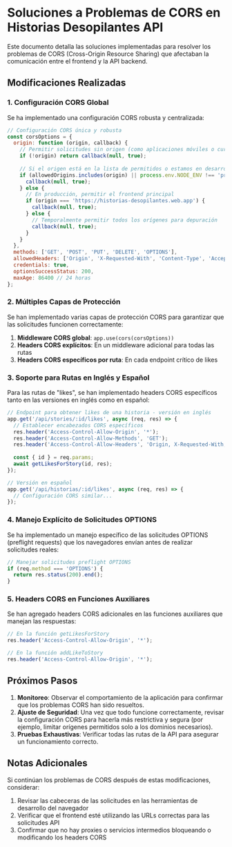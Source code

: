 # Soluciones a Problemas de CORS en Historias Desopilantes API

Este documento detalla las soluciones implementadas para resolver los problemas de CORS (Cross-Origin Resource Sharing) que afectaban la comunicación entre el frontend y la API backend.

## Modificaciones Realizadas

### 1. Configuración CORS Global

Se ha implementado una configuración CORS robusta y centralizada:

```javascript
// Configuración CORS única y robusta
const corsOptions = {
  origin: function (origin, callback) {
    // Permitir solicitudes sin origen (como aplicaciones móviles o curl)
    if (!origin) return callback(null, true);
    
    // Si el origen está en la lista de permitidos o estamos en desarrollo
    if (allowedOrigins.includes(origin) || process.env.NODE_ENV !== 'production') {
      callback(null, true);
    } else {
      // En producción, permitir el frontend principal
      if (origin === 'https://historias-desopilantes.web.app') {
        callback(null, true);
      } else {
        // Temporalmente permitir todos los orígenes para depuración
        callback(null, true);
      }
    }
  },
  methods: ['GET', 'POST', 'PUT', 'DELETE', 'OPTIONS'],
  allowedHeaders: ['Origin', 'X-Requested-With', 'Content-Type', 'Accept', 'Authorization'],
  credentials: true,
  optionsSuccessStatus: 200,
  maxAge: 86400 // 24 horas
};
```

### 2. Múltiples Capas de Protección

Se han implementado varias capas de protección CORS para garantizar que las solicitudes funcionen correctamente:

1. **Middleware CORS global**: `app.use(cors(corsOptions))`
2. **Headers CORS explícitos**: En un middleware adicional para todas las rutas
3. **Headers CORS específicos por ruta**: En cada endpoint crítico de likes

### 3. Soporte para Rutas en Inglés y Español

Para las rutas de "likes", se han implementado headers CORS específicos tanto en las versiones en inglés como en español:

```javascript
// Endpoint para obtener likes de una historia - versión en inglés
app.get('/api/stories/:id/likes', async (req, res) => {
  // Establecer encabezados CORS específicos
  res.header('Access-Control-Allow-Origin', '*');
  res.header('Access-Control-Allow-Methods', 'GET');
  res.header('Access-Control-Allow-Headers', 'Origin, X-Requested-With, Content-Type, Accept');
  
  const { id } = req.params;
  await getLikesForStory(id, res);
});

// Versión en español
app.get('/api/historias/:id/likes', async (req, res) => {
  // Configuración CORS similar...
});
```

### 4. Manejo Explícito de Solicitudes OPTIONS

Se ha implementado un manejo específico de las solicitudes OPTIONS (preflight requests) que los navegadores envían antes de realizar solicitudes reales:

```javascript
// Manejar solicitudes preflight OPTIONS
if (req.method === 'OPTIONS') {
  return res.status(200).end();
}
```

### 5. Headers CORS en Funciones Auxiliares

Se han agregado headers CORS adicionales en las funciones auxiliares que manejan las respuestas:

```javascript
// En la función getLikesForStory
res.header('Access-Control-Allow-Origin', '*');

// En la función addLikeToStory
res.header('Access-Control-Allow-Origin', '*');
```

## Próximos Pasos

1. **Monitoreo**: Observar el comportamiento de la aplicación para confirmar que los problemas CORS han sido resueltos.
2. **Ajuste de Seguridad**: Una vez que todo funcione correctamente, revisar la configuración CORS para hacerla más restrictiva y segura (por ejemplo, limitar orígenes permitidos solo a los dominios necesarios).
3. **Pruebas Exhaustivas**: Verificar todas las rutas de la API para asegurar un funcionamiento correcto.

## Notas Adicionales

Si continúan los problemas de CORS después de estas modificaciones, considerar:

1. Revisar las cabeceras de las solicitudes en las herramientas de desarrollo del navegador
2. Verificar que el frontend esté utilizando las URLs correctas para las solicitudes API
3. Confirmar que no hay proxies o servicios intermedios bloqueando o modificando los headers CORS

